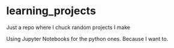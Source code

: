 # learning_projects
Just a repo where I chuck random projects I make 


Using Jupyter Notebooks for the python ones. Because I want to. 